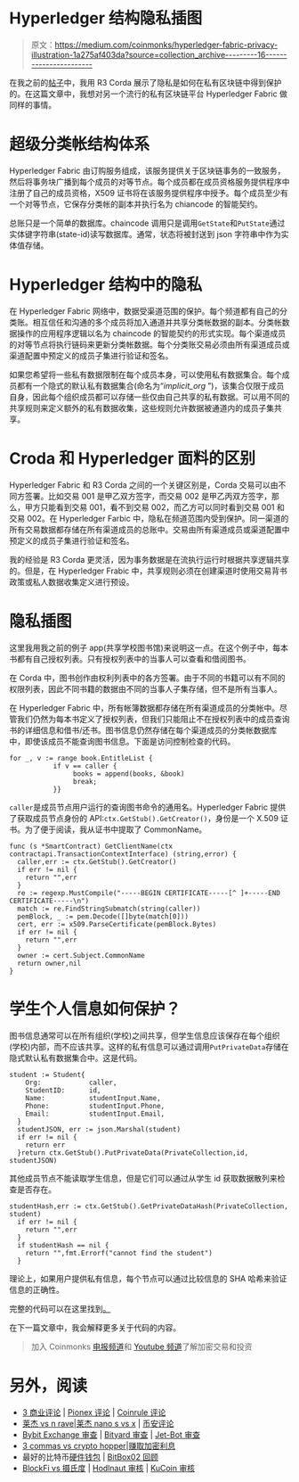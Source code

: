 # Hyperledger 结构隐私插图

> 原文：<https://medium.com/coinmonks/hyperledger-fabric-privacy-illustration-1a275af403da?source=collection_archive---------16----------------------->

在我之前的[帖子](/coinmonks/cordapp-example-to-illustrate-privacy-fbc51ce87f78)中，我用 R3 Corda 展示了隐私是如何在私有区块链中得到保护的。在这篇文章中，我想对另一个流行的私有区块链平台 Hyperledger Fabric 做同样的事情。

# 超级分类帐结构体系

Hyperledger Fabric 由订购服务组成，该服务提供关于区块链事务的一致服务，然后将事务块广播到每个成员的对等节点。每个成员都在成员资格服务提供程序中注册了自己的成员资格，X509 证书将在该服务提供程序中授予。每个成员至少有一个对等节点，它保存分类帐的副本并执行名为 chiancode 的智能契约。

总账只是一个简单的<key>数据库。chaincode 调用只是调用`GetState`和`PutState`通过实体键字符串(state-id)读写数据库。通常，状态将被封送到 json 字符串中作为实体值存储。</key>

# Hyperledger 结构中的隐私

在 Hyperledger Fabric 网络中，数据受渠道范围的保护。每个频道都有自己的分类账。相互信任和沟通的多个成员将加入通道并共享分类帐数据的副本。分类帐数据操作的应用程序逻辑以名为 chaincode 的智能契约的形式实现。每个渠道成员的对等节点将执行链码来更新分类帐数据。每个分类账交易必须由所有渠道成员或渠道配置中预定义的成员子集进行验证和签名。

如果您希望将一些私有数据限制在每个成员本身，可以使用私有数据集合。每个成员都有一个隐式的默认私有数据集合(命名为“_implicit_org_ <mspid>”)，该集合仅限于成员自身，因此每个组织成员都可以存储一些仅由自己共享的私有数据。可以用不同的共享规则来定义额外的私有数据收集，这些规则允许数据被通道内的成员子集共享。</mspid>

# Croda 和 Hyperledger 面料的区别

Hyperledger Fabric 和 R3 Corda 之间的一个关键区别是，Corda 交易可以由不同方签署。比如交易 001 是甲乙双方签字，而交易 002 是甲乙丙双方签字，那么，甲方只能看到交易 001，看不到交易 002，而乙方可以同时看到交易 001 和交易 002。在 Hyperledger Farbic 中，隐私在频道范围内受到保护。同一渠道的所有交易数据都存储在所有渠道成员的总账中。交易由所有渠道成员或渠道配置中预定义的成员子集进行验证和签名。

我的经验是 R3 Corda 更灵活，因为事务数据是在流执行运行时根据共享逻辑共享的。但是，在 Hyperledger Frabic 中，共享规则必须在创建渠道时使用交易背书政策或私人数据收集定义进行预设。

# 隐私插图

这里我用我之前的例子 app(共享学校图书馆)来说明这一点。在这个例子中，每本书都有自己授权列表。只有授权列表中的当事人可以查看和借阅图书。

在 Corda 中，图书创作由权利列表中的各方签署。由于不同的书籍可以有不同的权限列表，因此不同书籍的数据由不同的当事人子集存储，但不是所有当事人。

在 Hyperledger Fabric 中，所有帐簿数据都存储在所有渠道成员的分类帐中。尽管我们仍然为每本书定义了授权列表，但我们只能阻止不在授权列表中的成员查询书的详细信息和借书/还书。图书信息仍然存储在每个渠道成员的分类帐数据库中，即使该成员不能查询图书信息。下面是访问控制检查的代码。

```
for _, v := range book.EntitleList {
           if v == caller {
                books = append(books, &book)
                break;
           }}
```

`caller`是成员节点用户运行的查询图书命令的通用名。Hyperledger Fabric 提供了获取成员节点身份的 API:`ctx.GetStub().GetCreator()`，身份是一个 X.509 证书。为了便于阅读，我从证书中提取了 CommonName。

```
func (s *SmartContract) GetClientName(ctx contractapi.TransactionContextInterface) (string,error) {
  caller,err := ctx.GetStub().GetCreator()
  if err != nil {
    return "",err
  }
  re := regexp.MustCompile("-----BEGIN CERTIFICATE-----[^ ]+-----END CERTIFICATE-----\n")
  match := re.FindStringSubmatch(string(caller))
  pemBlock, _ := pem.Decode([]byte(match[0]))
  cert, err := x509.ParseCertificate(pemBlock.Bytes)
  if err != nil {
    return "",err
  }
  owner := cert.Subject.CommonName
  return owner,nil
}
```

# 学生个人信息如何保护？

图书信息通常可以在所有组织(学校)之间共享，但学生信息应该保存在每个组织(学校)内部，而不应该共享。这样的私有信息可以通过调用`PutPrivateData`存储在隐式默认私有数据集合中。这是代码。

```
student := Student{
    Org:            caller,
    StudentID:      id,
    Name:           studentInput.Name,
    Phone:          studentInput.Phone,
    Email:          studentInput.Email,
  }
  studentJSON, err := json.Marshal(student)
  if err != nil {
    return err
  }return ctx.GetStub().PutPrivateData(PrivateCollection,id, studentJSON)
```

其他成员节点不能读取学生信息，但是它们可以通过从学生 id 获取数据散列来检查是否存在。

```
studentHash,err := ctx.GetStub().GetPrivateDataHash(PrivateCollection, student)
  if err != nil {
    return "",err
  }
  if studentHash == nil {
    return "",fmt.Errorf("cannot find the student")
  }
```

理论上，如果用户提供私有信息，每个节点可以通过比较信息的 SHA 哈希来验证信息的正确性。

完整的代码可以在这里找到[。](https://github.com/iwasnothing/hlf_toy_app/blob/main/sharebook/sharebook.go)

在下一篇文章中，我会解释更多关于代码的内容。

> 加入 Coinmonks [电报频道](https://t.me/coincodecap)和 [Youtube 频道](https://www.youtube.com/c/coinmonks/videos)了解加密交易和投资

# 另外，阅读

*   [3 商业评论](/coinmonks/3commas-review-an-excellent-crypto-trading-bot-2020-1313a58bec92) | [Pionex 评论](https://coincodecap.com/pionex-review-exchange-with-crypto-trading-bot) | [Coinrule 评论](/coinmonks/coinrule-review-2021-a-beginner-friendly-crypto-trading-bot-daf0504848ba)
*   [莱杰 vs n rave](/coinmonks/ledger-vs-ngrave-zero-7e40f0c1d694)|[莱杰 nano s vs x](/coinmonks/ledger-nano-s-vs-x-battery-hardware-price-storage-59a6663fe3b0) | [币安评论](/coinmonks/binance-review-ee10d3bf3b6e)
*   [Bybit Exchange 审查](/coinmonks/bybit-exchange-review-dbd570019b71) | [Bityard 审查](https://coincodecap.com/bityard-reivew) | [Jet-Bot 审查](https://coincodecap.com/jet-bot-review)
*   [3 commas vs crypto hopper](/coinmonks/3commas-vs-pionex-vs-cryptohopper-best-crypto-bot-6a98d2baa203)|[赚取加密利息](/coinmonks/earn-crypto-interest-b10b810fdda3)
*   最好的比特币[硬件钱包](/coinmonks/hardware-wallets-dfa1211730c6) | [BitBox02 回顾](/coinmonks/bitbox02-review-your-swiss-bitcoin-hardware-wallet-c36c88fff29)
*   [BlockFi vs 摄氏度](/coinmonks/blockfi-vs-celsius-vs-hodlnaut-8a1cc8c26630) | [Hodlnaut 审核](/coinmonks/hodlnaut-review-best-way-to-hodl-is-to-earn-interest-on-your-bitcoin-6658a8c19edf) | [KuCoin 审核](https://coincodecap.com/kucoin-review)